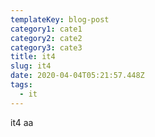 ```yaml
---
templateKey: blog-post
category1: cate1
category2: cate2
category3: cate3
title: it4
slug: it4
date: 2020-04-04T05:21:57.448Z
tags:
  - it
---
```

it4 aa